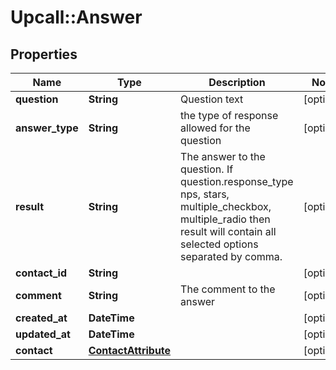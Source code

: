 # Upcall::Answer

## Properties
Name | Type | Description | Notes
------------ | ------------- | ------------- | -------------
**question** | **String** | Question text | [optional] 
**answer_type** | **String** | the type of response allowed for the question | [optional] 
**result** | **String** | The answer to the question. If question.response_type nps, stars, multiple_checkbox, multiple_radio then result will contain all selected options separated by comma. | [optional] 
**contact_id** | **String** |  | [optional] 
**comment** | **String** | The comment to the answer | [optional] 
**created_at** | **DateTime** |  | [optional] 
**updated_at** | **DateTime** |  | [optional] 
**contact** | [**ContactAttribute**](ContactAttribute.md) |  | [optional] 


